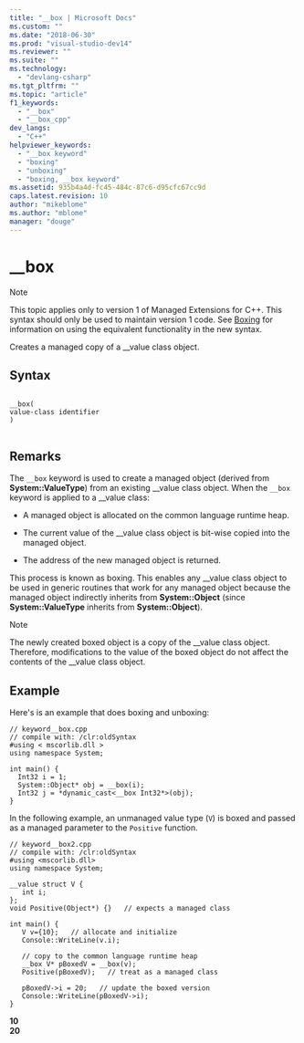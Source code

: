 ```yaml
---
title: "__box | Microsoft Docs"
ms.custom: ""
ms.date: "2018-06-30"
ms.prod: "visual-studio-dev14"
ms.reviewer: ""
ms.suite: ""
ms.technology: 
  - "devlang-csharp"
ms.tgt_pltfrm: ""
ms.topic: "article"
f1_keywords: 
  - "__box"
  - "__box_cpp"
dev_langs: 
  - "C++"
helpviewer_keywords: 
  - "__box keyword"
  - "boxing"
  - "unboxing"
  - "boxing, __box keyword"
ms.assetid: 935b4a4d-fc45-484c-87c6-d95cfc67cc9d
caps.latest.revision: 10
author: "mikeblome"
ms.author: "mblome"
manager: "douge"
---
```

# __box
> [!NOTE]
>  This topic applies only to version 1 of Managed Extensions for C++. This syntax should only be used to maintain version 1 code. See [Boxing](http://msdn.microsoft.com/library/b5fd2c98-c578-4f83-8257-6dd663478665) for information on using the equivalent functionality in the new syntax.  
  
 Creates a managed copy of a __value class object.  
  
## Syntax  
  
```  
  
__box(  
value-class identifier  
)  
  
```  
  
## Remarks  
 The `__box` keyword is used to create a managed object (derived from **System::ValueType**) from an existing __value class object. When the `__box` keyword is applied to a \__value class:  
  
-   A managed object is allocated on the common language runtime heap.  
  
-   The current value of the __value class object is bit-wise copied into the managed object.  
  
-   The address of the new managed object is returned.  
  
 This process is known as boxing. This enables any __value class object to be used in generic routines that work for any managed object because the managed object indirectly inherits from **System::Object** (since **System::ValueType** inherits from **System::Object**).  
  
> [!NOTE]
>  The newly created boxed object is a copy of the __value class object. Therefore, modifications to the value of the boxed object do not affect the contents of the \__value class object.  
  
## Example  
 Here's is an example that does boxing and unboxing:  
  
```  
// keyword__box.cpp  
// compile with: /clr:oldSyntax  
#using < mscorlib.dll >  
using namespace System;  
  
int main() {  
  Int32 i = 1;  
  System::Object* obj = __box(i);  
  Int32 j = *dynamic_cast<__box Int32*>(obj);  
}  
```  
  
 In the following example, an unmanaged value type (`V`) is boxed and passed as a managed parameter to the `Positive` function.  
  
```  
// keyword__box2.cpp  
// compile with: /clr:oldSyntax  
#using <mscorlib.dll>  
using namespace System;  
  
__value struct V {  
   int i;  
};  
void Positive(Object*) {}   // expects a managed class  
  
int main() {  
   V v={10};   // allocate and initialize  
   Console::WriteLine(v.i);  
  
   // copy to the common language runtime heap  
   __box V* pBoxedV = __box(v);  
   Positive(pBoxedV);   // treat as a managed class  
  
   pBoxedV->i = 20;   // update the boxed version  
   Console::WriteLine(pBoxedV->i);  
}  
```  
  
 **10**  
**20**